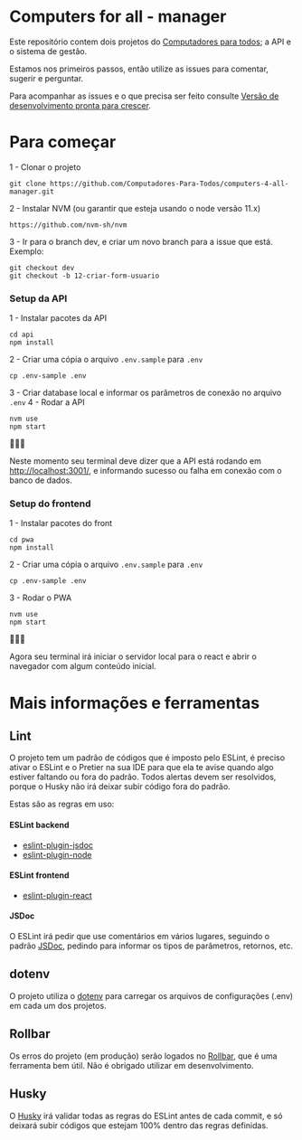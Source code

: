 # Computers for all - manager

Este repositório contem dois projetos do [Computadores para todos](https://www.computadoresparatodos.com.br/); a API e o sistema de gestão.

Estamos nos primeiros passos, então utilize as issues para comentar, sugerir e perguntar.

Para acompanhar as issues e o que precisa ser feito consulte [Versão de desenvolvimento pronta para crescer](https://github.com/Computadores-Para-Todos/computers-4-all-manager/projects/1).

# Para começar

1 - Clonar o projeto
``` 
git clone https://github.com/Computadores-Para-Todos/computers-4-all-manager.git
```

2 - Instalar NVM (ou garantir que esteja usando o node versão 11.x)
``` 
https://github.com/nvm-sh/nvm
```

3 - Ir para o branch dev, e criar um novo branch para a issue que está. Exemplo:
```
git checkout dev
git checkout -b 12-criar-form-usuario
``` 

### Setup da API
1 - Instalar pacotes da API
```
cd api
npm install
```
2 - Criar uma cópia o arquivo `.env.sample` para `.env`
```
cp .env-sample .env 
```
3 - Criar database local e informar os parâmetros de conexão no arquivo `.env` 
4 - Rodar a API
```
nvm use
npm start
```

🎉🎉🎉

Neste momento seu terminal deve dizer que a API está rodando em [http://localhost:3001/](http://localhost:3000), e informando sucesso ou falha em conexão com o banco de dados.

### Setup do frontend
1 - Instalar pacotes do front
```
cd pwa
npm install
```
2 - Criar uma cópia o arquivo `.env.sample` para `.env`
```
cp .env-sample .env 
``` 
3 - Rodar o PWA
```
nvm use
npm start
```

🎉🎉🎉

Agora seu terminal irá iniciar o servidor local para o react e abrir o navegador com algum conteúdo inicial.

# Mais informações e ferramentas

## Lint

O projeto tem um padrão de códigos que é imposto pelo ESLint, é preciso ativar o ESLint e o Pretier na sua IDE para que ela te avise quando algo estiver faltando ou fora do padrão. Todos alertas devem ser resolvidos, porque o Husky não irá deixar subir código fora do padrão.

Estas são as regras em uso:

#### ESLint backend
- [eslint-plugin-jsdoc](https://github.com/gajus/eslint-plugin-jsdoc)
- [eslint-plugin-node](https://www.npmjs.com/package/eslint-plugin-node)

#### ESLint frontend
- [eslint-plugin-react](https://github.com/yannickcr/eslint-plugin-react)

#### JSDoc
O ESLint irá pedir que use comentários em vários lugares, seguindo o padrão [JSDoc](https://devhints.io/jsdoc), pedindo para informar os tipos de parâmetros, retornos, etc.

## dotenv

O projeto utiliza o [dotenv](https://www.npmjs.com/package/dotenv) para carregar os arquivos de configurações (.env) em cada um dos projetos.

## Rollbar

Os erros do projeto (em produção) serão logados no [Rollbar](https://rollbar.com/), que é uma ferramenta bem útil. Não é obrigado utilizar em desenvolvimento.

## Husky

O [Husky](https://github.com/typicode/husky) irá validar todas as regras do ESLint antes de cada commit, e só deixará subir códigos que estejam 100% dentro das regras definidas.
